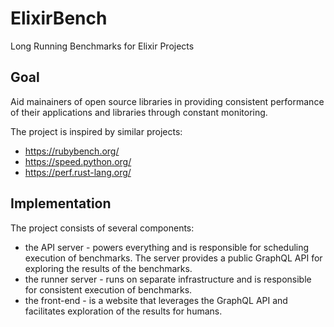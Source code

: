 # ElixirBench

Long Running Benchmarks for Elixir Projects

## Goal

Aid mainainers of open source libraries in providing consistent performance of their
applications and libraries through constant monitoring.

The project is inspired by similar projects:
  * https://rubybench.org/
  * https://speed.python.org/
  * https://perf.rust-lang.org/

## Implementation

The project consists of several components:

* the API server - powers everything and is responsible for scheduling execution of
  benchmarks. The server provides a public GraphQL API for exploring the results of the
  benchmarks.
* the runner server - runs on separate infrastructure and is responsible for consistent
  execution of benchmarks.
* the front-end - is a website that leverages the GraphQL API and  facilitates exploration
  of the results for humans.
